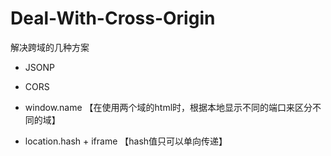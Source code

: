 # Deal-With-Cross-Origin
解决跨域的几种方案
- JSONP

- CORS

- window.name 【在使用两个域的html时，根据本地显示不同的端口来区分不同的域】

- location.hash + iframe 【hash值只可以单向传递】

  
